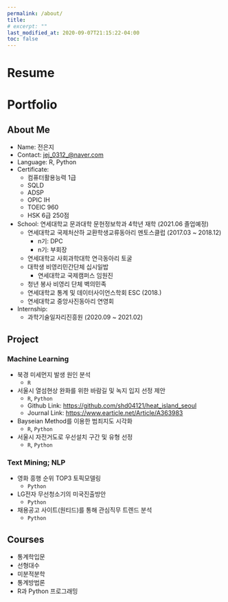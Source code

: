 ```yaml
---
permalink: /about/
title: 
# excerpt: ""
last_modified_at: 2020-09-07T21:15:22-04:00
toc: false
---
```


# Resume

# Portfolio
## About Me

- Name: 전은지  
- Contact: jej_0312_@naver.com  
- Language: R, Python  
- Certificate:  
  - 컴퓨터활용능력 1급  
  - SQLD  
  - ADSP  
  - OPIC IH  
  - TOEIC 960  
  - HSK 6급 250점  
- School: 연세대학교 문과대학 문헌정보학과 4학년 재학 (2021.06 졸업예정)  
  - 연세대학교 국제처산하 교환학생교류동아리 멘토스클럽 (2017.03 ~ 2018.12)  
    - n기: DPC  
    - n기: 부회장
  - 연세대학교 사회과학대학 연극동아리 토굴  
  - 대학생 비영리민간단체 십시일밥  
    - 연세대학교 국제캠퍼스 임원진  
  - 청년 봉사 비영리 단체 벽의민족  
  - 연세대학교 통계 및 데이터사이언스학회 ESC (2018.)  
  - 연세대학교 중앙사진동아리 연영회  
- Internship:  
  - 과학기술일자리진흥원 (2020.09 ~ 2021.02)  

## Project
### Machine Learning  
- 북경 미세먼지 발생 원인 분석  
  - `R`  
- 서울시 열섬현상 완화를 위한 바람길 및 녹지 입지 선정 제안  
  - `R`, `Python`
  - Github Link: <https://github.com/shd04121/heat_island_seoul>  
  - Journal Link: <https://www.earticle.net/Article/A363983>  
- Bayseian Method를 이용한 범죄지도 시각화  
  - `R`, `Python`
- 서울시 자전거도로 우선설치 구간 및 유형 선정  
  - `R`, `Python`  

### Text Mining; NLP  
- 영화 흥행 순위 TOP3 토픽모델링
  - `Python`
- LG전자 무선청소기의 미국진출방안  
  - `Python`  
- 채용공고 사이트(원티드)를 통해 관심직무 트렌드 분석  
  - `Python`

## Courses
- 통계학입문  
- 선형대수  
- 미분적분학  
- 통계방법론  
- R과 Python 프로그래밍  